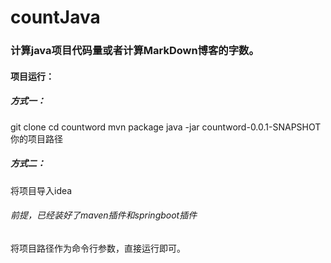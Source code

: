 # countJava  
### 计算java项目代码量或者计算MarkDown博客的字数。  

#### 项目运行：

##### 方式一：

  git clone 
  cd countword
  mvn package
  java -jar countword-0.0.1-SNAPSHOT 你的项目路径

##### 方式二：

将项目导入idea
###### 前提，已经装好了maven插件和springboot插件

将项目路径作为命令行参数，直接运行即可。
